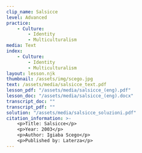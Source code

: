 ```yaml
---
clip_name: Salsicce
level: Advanced
practice: 
    - Culture: 
        - Identity
        - Multiculturalism
media: Text
index: 
    - Culture: 
        - Identity
        - Multiculturalism
layout: lesson.njk
thumbnail: /assets/img/scego.jpg
text: /assets/media/salsicce_text.pdf
lesson_pdf: "/assets/media/salsicce_(eng).pdf"
lesson_doc: "/assets/media/salsicce_(eng).docx"
transcript_doc: ""
transcript_pdf: ""
solution: "/assets/media/salsicce_soluzioni.pdf"
citation_information: >- 
    <p>Title: Salsicce</p>
    <p>Year: 2003</p>
    <p>Author: Igiaba Scego</p>
    <p>Published by: Laterza</p>
---
```


